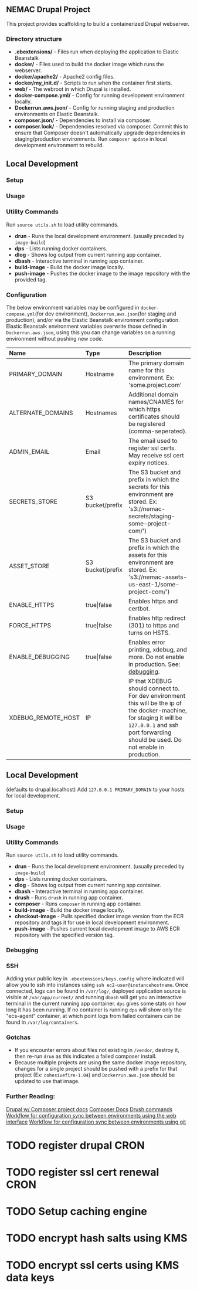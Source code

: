 NEMAC Drupal Project
----------------------

This project provides scaffolding to build a containerized Drupal webserver.


### Directory structure

* **.ebextensions/** - Files run when deploying the application to Elastic Beanstalk
* **docker/** - Files used to build the docker image which runs the webserver.
* **docker/apache2/** - Apache2 config files.
* **docker/my_init.d/** - Scripts to run when the container first starts.
* **web/** - The webroot in which Drupal is installed.
* **docker-compose.yml/** - Config for running development environment locally.
* **Dockerrun.aws.json/** - Config for running staging and production environments on Elastic Beanstalk.
* **composer.json/** - Dependencies to install via composer.
* **composer.lock/** - Dependencies resolved via composer. Commit this to ensure that Composer doesn't automatically upgrade dependencies in staging/production environments. Run `composer update` in local development environment to rebuild.

## Local Development

### Setup

### Usage


### Utility Commands
Run `source utils.sh` to load utility commands.

* **drun** - Runs the local development environment. (usually preceded by `image-build`)
* **dps** - Lists running docker containers.
* **dlog** - Shows log output from current running app container.
* **dbash** - Interactive terminal in running app container.
* **build-image** - Build the docker image locally.
* **push-image** - Pushes the docker image to the image repository with the provided tag.

### Configuration
The below environment variables may be configured in `docker-compose.yml`(for dev environment), `Dockerrun.aws.json`(for staging and production), and/or via the Elastic Beanstalk environment configuration. Elastic Beanstalk environment variables overwrite those defined in `Dockerrun.aws.json`, using this you can change variables on a running environment without pushing new code.

 Name | Type | Description
 :--- | :--- | :---
PRIMARY_DOMAIN | Hostname | The primary domain name for this environment. Ex: 'some.project.com' 
ALTERNATE_DOMAINS | Hostnames | Additional domain names/CNAMES for which https certificates should be registered (comma-seperated).
ADMIN_EMAIL | Email | The email used to register ssl certs. May receive ssl cert expiry notices.
SECRETS_STORE | S3 bucket/prefix | The S3 bucket and prefix in which the secrets for this environment are stored. Ex: 's3://nemac-secrets/staging-some-project-com/')
ASSET_STORE | S3 bucket/prefix | The S3 bucket and prefix in which the assets for this environment are stored. Ex: 's3://nemac-assets-us-east-1/some-project-com/')
ENABLE_HTTPS | true\|false | Enables https and certbot.
FORCE_HTTPS | true\|false | Enables http redirect (301) to https and turns on HSTS.
ENABLE_DEBUGGING | true\|false | Enables error printing, xdebug, and more. Do not enable in production. See: [debugging](#debugging).
XDEBUG_REMOTE_HOST|IP|IP that XDEBUG should connect to. For dev environment this will be the ip of the docker-machine, for staging it will be `127.0.0.1` and ssh port forwarding should be used. Do not enable in production.


## Local Development


(defaults to drupal.localhost)
Add `127.0.0.1 PRIMARY_DOMAIN` to your hosts for local development.

### Setup

### Usage


### Utility Commands
Run `source utils.sh` to load utility commands.

* **drun** - Runs the local development environment. (usually preceded by `image-build`)
* **dps** - Lists running docker containers.
* **dlog** - Shows log output from current running app container.
* **dbash** - Interactive terminal in running app container.
* **drush** - Runs `drush` in running app container.
* **composer** - Runs `composer` in running app container.
* **build-image** - Build the docker image locally.
* **checkout-image** - Pulls specified docker image version from the ECR repository and tags it for use in local development environment.
* **push-image** - Pushes current local development image to AWS ECR repository with the specified version tag.

### <span id="debugging"></span> Debugging


### SSH
Adding your public key in `.ebextensions/keys.config` where indicated will allow you to ssh into instances using `ssh ec2-user@instancehostname`. Once connected, logs can be found in `/var/log/`, deployed application source is visible at `/var/app/current/` and running `dbash` will get you an interactive terminal in the current running app container. `dps` gives some stats on how long it has been running. If no container is running `dps` will show only the "ecs-agent" container, at which point logs from failed containers can be found in `/var/log/containers`.

### Gotchas

- If you encounter errors about files not existing in `/vendor`, destroy it, then re-run `drun` as this indicates a failed composer install.
- Because multiple projects are using the same docker image repository, changes for a single project should be pushed with a prefix for that project (Ex: `cohesivefire-1.04`) and `Dockerrun.aws.json` should be updated to use that image.

### Further Reading:
[Drupal w/ Composer project docs](https://github.com/drupal-composer/drupal-project)
[Composer Docs](https://getcomposer.org/doc/)
[Drush commands](https://drushcommands.com/drush-8x/)
[Workflow for configuration sync between environments using the web interface](https://www.drupal.org/node/2416545)
[Workflow for configuration sync between environments using git](http://nuvole.org/blog/2014/aug/20/git-workflow-managing-drupal-8-configuration)

# TODO register drupal CRON
# TODO register ssl cert renewal CRON
# TODO Setup caching engine
# TODO encrypt hash salts using KMS
# TODO encrypt ssl certs using KMS data keys
